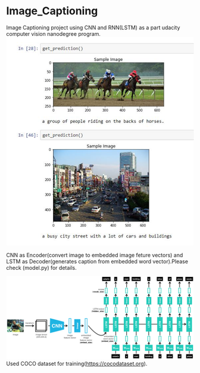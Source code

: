 # Image_Captioning
Image Captioning project using CNN and RNN(LSTM) as a part udacity computer vision nanodegree program.
![](.//Image/sample_output.JPG?raw=true)

CNN as Encoder(convert image to embedded image feture vectors) and LSTM as Decoder(generates caption from embedded word vector).Please check (model.py) for details.

![](.//Image/encoder-decoder.png?raw=true)
Used COCO dataset for training(https://cocodataset.org).
